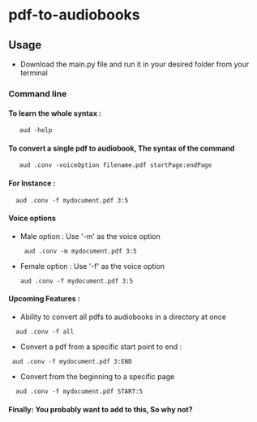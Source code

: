 # pdf-to-audiobooks

## Usage 
  - Download the main.py file and run it in your desired folder from your terminal
  
 ### Command line
 #### To learn the whole syntax : 
 
   ```cli
      aud -help
   ```
 #### To convert a single pdf to audiobook, The syntax of the command
  ```cli
     aud .conv -voiceOption filename.pdf startPage:endPage
   ```
 #### For Instance :
   ```cli
     aud .conv -f mydocument.pdf 3:5
   ```
 #### Voice options 
 - Male option : Use '-m' as the voice option
   ```cli
    aud .conv -m mydocument.pdf 3:5
   ```
 - Female option : Use '-f' as the voice option
     ```cli
    aud .conv -f mydocument.pdf 3:5
   ```
 #### Upcoming Features :
  - Ability to convert all pdfs to audiobooks in a directory at once
   
   ```cli
     aud .conv -f all
   ``` 
  - Convert a pdf from a specific start point to end :
  
   ```cli
    aud .conv -f mydocument.pdf 3:END
   ```
  - Convert from the beginning to a specific page
  
   ```cli
     aud .conv -f mydocument.pdf START:5
   ```
#### Finally: You probably want to add to this, So why not?
